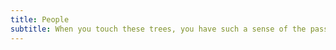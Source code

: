```yaml
---
title: People
subtitle: When you touch these trees, you have such a sense of the passage of time, of history
---
```

